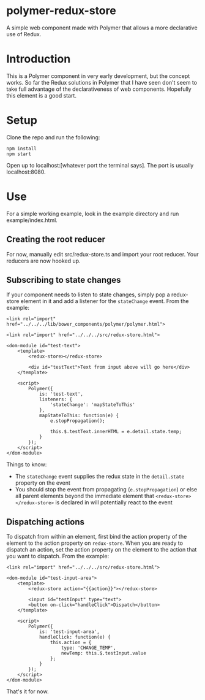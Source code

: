 # polymer-redux-store
A simple web component made with Polymer that allows a more declarative use of Redux.

# Introduction
This is a Polymer component in very early development, but the concept works. So far the Redux solutions in Polymer that I have seen 
don't seem to take full advantage of the declarativeness of web components. Hopefully this element is a good start.

# Setup
Clone the repo and run the following:
```
npm install
npm start
```

Open up to localhost:[whatever port the terminal says]. The port is usually localhost:8080.

# Use
For a simple working example, look in the example directory and run example/index.html.

## Creating the root reducer
For now, manually edit src/redux-store.ts and import your root reducer. Your reducers are now hooked up.

## Subscribing to state changes
If your component needs to listen to state changes, simply pop a redux-store element in it and add a listener for the `stateChange` event. From the example:

```
<link rel="import" href="../../../lib/bower_components/polymer/polymer.html">

<link rel="import" href="../../../src/redux-store.html">

<dom-module id="test-text">
    <template>
        <redux-store></redux-store>

        <div id="testText">Text from input above will go here</div>
    </template>

    <script>
        Polymer({
            is: 'test-text',
            listeners: {
                'stateChange': 'mapStateToThis'
            },
            mapStateToThis: function(e) {
                e.stopPropagation();
                
                this.$.testText.innerHTML = e.detail.state.temp;
            }
        });
    </script>
</dom-module>
```

Things to know:
* The `stateChange` event supplies the redux state in the `detail.state` property on the event
* You should stop the event from propagating (`e.stopPropagation`) or else all parent elements beyond the immediate element that `<redux-store></redux-store>` is declared in will potentially react to the event

## Dispatching actions
To dispatch from within an element, first bind the action property of the element to the action property on `redux-store`. When you are ready to dispatch an action, set the action property on the element to the action that you want to dispatch. From the example: 

```
<link rel="import" href="../../../src/redux-store.html">

<dom-module id="test-input-area">
    <template>
        <redux-store action="{{action}}"></redux-store>

        <input id="testInput" type="text">
        <button on-click="handleClick">Dispatch</button>
    </template>

    <script>
        Polymer({
            is: 'test-input-area',
            handleClick: function(e) {
                this.action = {
                    type: 'CHANGE_TEMP',
                    newTemp: this.$.testInput.value
                };
            }
        });
    </script>
</dom-module>
```

That's it for now.
